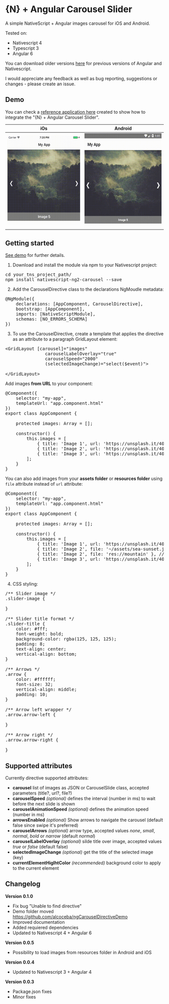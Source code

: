 # {N} + Angular Carousel Slider
A simple NativeScript + Angular images carousel for iOS and Android.

Tested on:

* Nativescript 4
* Typescript 3
* Angular 6

You can download older versions [here](https://github.com/alcoceba/ngCarouselDirective/releases) for previous versions of Angular and Nativescript.

I would appreciate any feedback as well as bug reporting, suggestions or changes - please create an issue.

## Demo

You can check a [reference application here](https://github.com/alcoceba/ngCarouselDirectiveDemo) created to show how to integrate the "{N} + Angular Carousel Slider".

iOs                        |  Android
:-------------------------:|:-------------------------:
![](https://github.com/alcoceba/ngCarouselDirectiveDemo/blob/master/demo/ios.gif?raw=true)|![](https://github.com/alcoceba/ngCarouselDirectiveDemo/blob/master/demo/android.gif?raw=true)

## Getting started

[See demo](https://github.com/alcoceba/ngCarouselDirectiveDemo) for further details.

1. Download and install the module via npm to your Nativescript project:

<pre>
cd your_tns_project_path/
npm install nativescript-ng2-carousel --save
</pre>

2. Add the CarouselDirective class to the declarations NgMoudle metadata:
<pre>
@NgModule({
    declarations: [AppComponent, CarouselDirective],
    bootstrap: [AppComponent],
    imports: [NativeScriptModule],
    schemas: [NO_ERRORS_SCHEMA]
})
</pre>

3. To use the CarouselDirective, create a template that applies the directive as an attribute to a paragraph GridLayout element:
<pre>
&lt;GridLayout [carousel]="images"
               carouselLabelOverlay="true"
               carouselSpeed="2000"
               (selectedImageChange)="select($event)"&gt;
    
&lt;/GridLayout&gt;
</pre>

Add images **from URL** to your component:
<pre>
@Component({
    selector: "my-app",
    templateUrl: "app.component.html"
})
export class AppComponent {

    protected images: Array<any> = [];

    constructor() {
        this.images = [
            { title: 'Image 1', url: 'https://unsplash.it/400/300/?image=867' },
            { title: 'Image 2', url: 'https://unsplash.it/400/300/?image=870' },
            { title: 'Image 3', url: 'https://unsplash.it/400/300/?image=876' },
        ];
    }
}
</pre>

You can also add images from your **assets folder** or **resources folder** using `file` attribute instead of `url` attribute:
<pre>
@Component({
    selector: "my-app",
    templateUrl: "app.component.html"
})
export class AppComponent {

    protected images: Array<any> = [];

    constructor() {
        this.images = [
            { title: 'Image 1', url: 'https://unsplash.it/400/300/?image=867' },
            { title: 'Image 2', file: '~/assets/sea-sunset.jpg' },
            { title: 'Image 2', file: 'res://mountain' }, // Resource without extension
            { title: 'Image 3', url: 'https://unsplash.it/400/300/?image=876' },
        ];
    }
}
</pre>


4. CSS styling:

<pre>
/** Slider image */
.slider-image {

}

/** Slider title format */
.slider-title {
    color: #fff;
    font-weight: bold;
    background-color: rgba(125, 125, 125);
    padding: 8;
    text-align: center;
    vertical-align: bottom;
}

/** Arrows */
.arrow {
    color: #ffffff;
    font-size: 32;
    vertical-align: middle;
    padding: 10;
}

/** Arrow left wrapper */
.arrow.arrow-left {

}

/** Arrow right */
.arrow.arrow-right {

}
</pre>

## Supported attributes

Currently directive supported attributes:

* **carousel** list of images as JSON or CarouselSlide class, accepted parameters (title?, url?, file?)
* **carouselSpeed** _(optional)_ defines the interval (number in ms) to wait before the next slide is shown 
* **carouselAnimationSpeed** _(optional)_ defines the animation speed (number in ms)
* **arrowsEnabled** _(optional)_ Show arrows to navigate the carousel (default false since swipe it's preferred)
* **carouselArrows** _(optional)_ arrow type, accepted values _none_, _small_, _normal_, _bold_ or _narrow_ (default _normal_)
* **carouselLabelOverlay** _(optional)_ silde title over image, accepted values _true_ or _false_ (default false)
* **selectedImageChange** _(optional)_ get the title of the selected image (key)
* **currentElementHiglhtColor** _(recommended)_ background color to apply to the current element

## Changelog

**Version 0.1.0**

* Fix bug "Unable to find directive"
* Demo folder moved https://github.com/alcoceba/ngCarouselDirectiveDemo
* Improved documentation
* Added requiered dependencies
* Updated to Nativescript 4 + Angular 6

**Version 0.0.5**

* Possibility to load images from resources folder in Android and iOS

**Version 0.0.4**

* Updated to Nativescript 3 + Angular 4

**Version 0.0.3**

* Package.json fixes
* Minor fixes